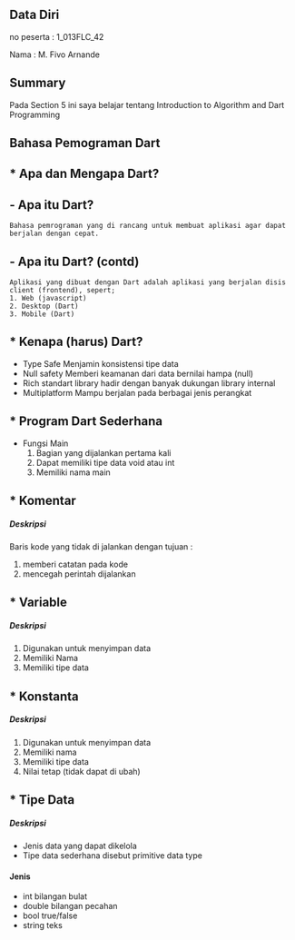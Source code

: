 ## Data Diri

no peserta : 1_013FLC_42

Nama : M. Fivo Arnande

## Summary
Pada Section 5 ini saya belajar tentang Introduction to Algorithm and Dart Programming

## Bahasa Pemograman Dart

##  * Apa dan Mengapa Dart?

## - Apa itu Dart?
    Bahasa pemrograman yang di rancang untuk membuat aplikasi agar dapat berjalan dengan cepat.

## - Apa itu Dart? (contd)
    Aplikasi yang dibuat dengan Dart adalah aplikasi yang berjalan disis client (frontend), sepert;
    1. Web (javascript)
    2. Desktop (Dart)
    3. Mobile (Dart)

## * Kenapa (harus) Dart?
* Type Safe
    Menjamin konsistensi tipe data
* Null safety
    Memberi keamanan dari data bernilai hampa (null)
* Rich standart library
    hadir dengan banyak dukungan library internal
* Multiplatform
    Mampu berjalan pada berbagai jenis perangkat

## * Program Dart Sederhana
* Fungsi Main
    1. Bagian yang dijalankan pertama kali
    2. Dapat memiliki tipe data void atau int
    3. Memiliki nama main

## * Komentar
 ##### Deskripsi
 Baris kode yang tidak di jalankan dengan tujuan :
 1. memberi catatan pada kode
 2. mencegah perintah dijalankan

## * Variable
 ##### Deskripsi
 1. Digunakan untuk menyimpan data
 2. Memiliki Nama
 3. Memiliki tipe data

 ## * Konstanta
 ##### Deskripsi
 1. Digunakan untuk menyimpan data
 2. Memiliki nama
 3. Memiliki tipe data
 4. Nilai tetap (tidak dapat di ubah)

 ## * Tipe Data
 ##### Deskripsi
 * Jenis data yang dapat dikelola
 * Tipe data sederhana disebut primitive data type
 #### Jenis
 * int
 bilangan bulat
 * double
 bilangan pecahan
 * bool
 true/false
 * string
 teks


